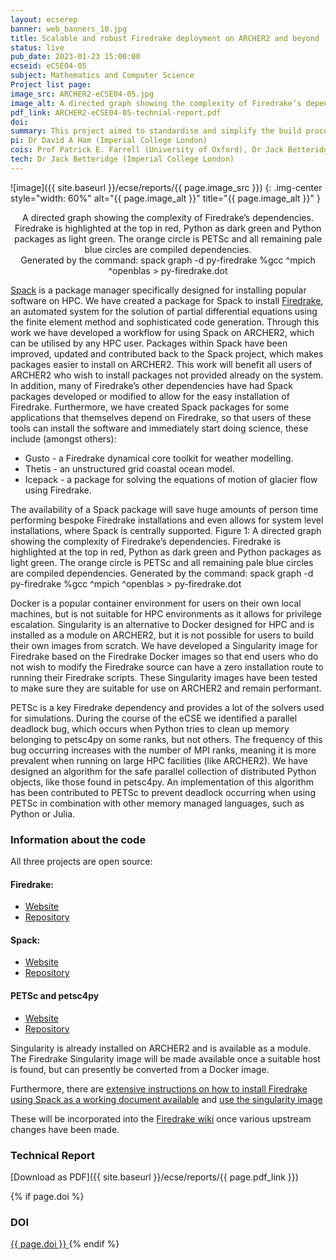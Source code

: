 ```yaml
---
layout: ecserep
banner: web_banners_10.jpg
title: Scalable and robust Firedrake deployment on ARCHER2 and beyond
status: live
pub_date: 2023-01-23 15:00:00
ecseid: eCSE04-05
subject: Mathematics and Computer Science
Project list page:
image_src: ARCHER2-eCSE04-05.jpg
image_alt: A directed graph showing the complexity of Firedrake’s dependencies
pdf_link: ARCHER2-eCSE04-05-technial-report.pdf
doi: 
summary: This project aimed to standardise and simplify the build procedure for Firedrake, a system for solving partial differential equations. Previously, expert HPC knowledge and significant time investment were required to carry out bespoke installation on HPC systems. Using Spack, a package manager specifically designed for installing popular software on HPC systems, a package was created which allows a non-expert user to quickly install Firedrake on an HPC system in a single line, saving a huge amount of time. Further Spack packages were also created for other applications that themselves depend on Firedrake, including applications for modelling weather, coastal ocean zones and glacier flow.
pi: Dr David A Ham (Imperial College London)
cois: Prof Patrick E. Farrell (University of Oxford), Dr Jack Betteridge (Imperial College London)
tech: Dr Jack Betteridge (Imperial College London)
---
```




![image]({{ site.baseurl }}/ecse/reports/{{ page.image_src }})
{: .img-center style="width: 60%" alt="{{ page.image_alt }}" title="{{ page.image_alt }}" }

<p align="center">A directed graph showing the complexity of Firedrake’s dependencies. Firedrake is highlighted at the top in red, Python as dark green and Python packages as light green. The orange circle is PETSc and all remaining pale blue circles are compiled dependencies. <br>Generated by the command: spack graph -d py-firedrake %gcc ^mpich ^openblas > py-firedrake.dot</p>


[Spack](https://spack.io/) is a package manager specifically designed for installing popular software on
HPC. We have created a package for Spack to install [Firedrake](https://firedrakeproject.org/), an
automated system for the solution of partial differential equations using the finite element method and sophisticated code generation. Through this work we have developed a workflow for using Spack on ARCHER2,
which can be utilised by any HPC user. Packages within Spack have been improved, updated and contributed
back to the Spack project, which makes packages easier to install on ARCHER2. This work will benefit all
users of ARCHER2 who wish to install packages not provided already on the system. In addition, many
of Firedrake’s other dependencies have had Spack packages developed or modified to allow for the easy
installation of Firedrake. Furthermore, we have created Spack packages for some applications that themselves depend on Firedrake, so that users of these tools can install the software and immediately start doing
science, these include (amongst others):
- Gusto - a Firedrake dynamical core toolkit for weather modelling.
- Thetis - an unstructured grid coastal ocean model.
- Icepack - a package for solving the equations of motion of glacier flow using Firedrake.

The availability of a Spack package will save huge amounts of person time performing bespoke Firedrake
installations and even allows for system level installations, where Spack is centrally supported.
Figure 1: A directed graph showing the complexity of Firedrake’s dependencies. Firedrake is highlighted at
the top in red, Python as dark green and Python packages as light green. The orange circle is PETSc and
all remaining pale blue circles are compiled dependencies. Generated by the command:
spack graph -d py-firedrake %gcc ^mpich ^openblas > py-firedrake.dot

Docker is a popular container environment for users on their own local machines, but is not suitable for
HPC environments as it allows for privilege escalation. Singularity is an alternative to Docker designed for
HPC and is installed as a module on ARCHER2, but it is not possible for users to build their own images
from scratch. We have developed a Singularity image for Firedrake based on the Firedrake Docker images
so that end users who do not wish to modify the Firedrake source can have a zero installation route to
running their Firedrake scripts. These Singularity images have been tested to make sure they are suitable
for use on ARCHER2 and remain performant.

PETSc is a key Firedrake dependency and provides a lot of the solvers used for simulations. During
the course of the eCSE we identified a parallel deadlock bug, which occurs when Python tries to clean
up memory belonging to petsc4py on some ranks, but not others. The frequency of this bug occurring
increases with the number of MPI ranks, meaning it is more prevalent when running on large HPC facilities
(like ARCHER2). We have designed an algorithm for the safe parallel collection of distributed Python
objects, like those found in petsc4py. An implementation of this algorithm has been contributed to PETSc
to prevent deadlock occurring when using PETSc in combination with other memory managed languages,
such as Python or Julia.

### Information about the code

All three projects are open source:

#### Firedrake:

- [Website](https://www.firedrakeproject.org/)
- [Repository]( https://github.com/firedrakeproject/firedrake)

#### Spack:

- [Website]( https://spack.io/)
- [Repository]( https://github.com/spack/spack)

#### PETSc and petsc4py

- [Website]( https://petsc.org/release/)
- [Repository]( https://gitlab.com/petsc/petsc)

Singularity is already installed on ARCHER2 and is available as a module. The Firedrake Singularity image will be made available once a suitable host is found, but can presently be converted from a Docker image.

Furthermore, there are [extensive instructions on how to install Firedrake using Spack as a working document available](
https://hackmd.io/@TzVnFeL0TMCb3FaAi9qYBA/BJ4okaRN9)
and [use the singularity image ](https://hackmd.io/_6XZhc93RtyGzjpqDuyT-w)

These will be incorporated into the [Firedrake wiki](https://github.com/firedrakeproject/firedrake/wiki) once various upstream changes have been made.


### Technical Report

[Download as PDF]({{ site.baseurl }}/ecse/reports/{{ page.pdf_link }}) 


{% if page.doi  %}
### DOI
  <a href="https://doi.org/{{ page.doi }}">
     {{ page.doi }}
  </a>
{% endif %}